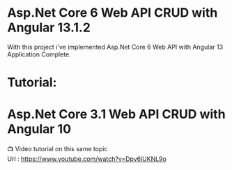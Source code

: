# Asp.Net Core 6 Web API CRUD with Angular 13.1.2
With this project i've implemented Asp.Net Core 6 Web API with Angular 13 Application Complete.

# Tutorial:
# Asp.Net Core 3.1 Web API CRUD with Angular 10
 :tv: Video tutorial on this same topic  
 Url : https://www.youtube.com/watch?v=Dpv6lUKNL9o

